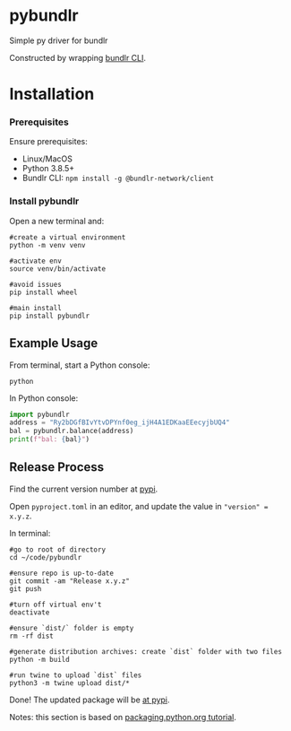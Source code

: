 # pybundlr
Simple py driver for bundlr

Constructed by wrapping [bundlr CLI](https://docs.bundlr.network/docs/client/cli).

# Installation

### Prerequisites

Ensure prerequisites:
- Linux/MacOS
- Python 3.8.5+
- Bundlr CLI: `npm install -g @bundlr-network/client`

### Install pybundlr

Open a new terminal and:

```console
#create a virtual environment
python -m venv venv

#activate env
source venv/bin/activate

#avoid issues
pip install wheel

#main install
pip install pybundlr
```

## Example Usage

From terminal, start a Python console:
```console
python
```

In Python console:
```python
import pybundlr
address = "Ry2bDGfBIvYtvDPYnf0eg_ijH4A1EDKaaEEecyjbUQ4"
bal = pybundlr.balance(address)
print(f"bal: {bal}")
```


## Release Process

Find the current version number at [pypi](https://pypi.org/project/pybundlr/).

Open `pyproject.toml` in an editor, and update the value in `"version" = x.y.z`.



In terminal:

```console
#go to root of directory
cd ~/code/pybundlr

#ensure repo is up-to-date
git commit -am "Release x.y.z"
git push

#turn off virtual env't
deactivate

#ensure `dist/` folder is empty
rm -rf dist

#generate distribution archives: create `dist` folder with two files 
python -m build

#run twine to upload `dist` files
python3 -m twine upload dist/*
```

Done! The updated package will be [at pypi](https://pypi.org/project/pybundlr/).

Notes: this section is based on [packaging.python.org tutorial](https://packaging.python.org/en/latest/tutorials/packaging-projects/).